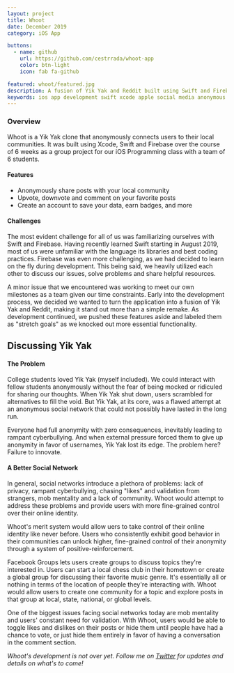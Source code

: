 ```yaml
---
layout: project
title: Whoot
date: December 2019
category: iOS App

buttons:
  - name: github
    url: https://github.com/cestrrada/whoot-app
    color: btn-light
    icon: fab fa-github

featured: whoot/featured.jpg
description: A fusion of Yik Yak and Reddit built using Swift and Firebase that anonymously connects users to their local communities.
keywords: ios app development swift xcode apple social media anonymous firebase
---
```


### Overview

Whoot is a Yik Yak clone that anonymously connects users to their local communities. It was built using Xcode, Swift and Firebase over the course of 6 weeks as a group project for our iOS Programming class with a team of 6 students.

#### Features
- Anonymously share posts with your local community
- Upvote, downvote and comment on your favorite posts
- Create an account to save your data, earn badges, and more

#### Challenges
The most evident challenge for all of us was familiarizing ourselves with Swift and Firebase. Having recently learned Swift starting in August 2019, most of us were unfamiliar with the language its libraries and best coding practices. Firebase was even more challenging, as we had decided to learn on the fly during development. This being said, we heavily utilized each other to discuss our issues, solve problems and share helpful resources.

A minor issue that we encountered was working to meet our own milestones as a team given our time constraints. Early into the development process, we decided we wanted to turn the application into a fusion of Yik Yak and Reddit, making it stand out more than a simple remake. As development continued, we pushed these features aside and labeled them as "stretch goals" as we knocked out more essential functionality.

<div class="divider-theme"></div>

## Discussing Yik Yak

#### The Problem
College students loved Yik Yak (myself included). We could interact with fellow students anonymously without the fear of being mocked or ridiculed for sharing our thoughts. When Yik Yak shut down, users scrambled for alternatives to fill the void. But Yik Yak, at its core, was a flawed attempt at an anonymous social network that could not possibly have lasted in the long run.

Everyone had full anonymity with zero consequences, inevitably leading to rampant cyberbullying. And when external pressure forced them to give up anonymity in favor of usernames, Yik Yak lost its edge. The problem here? Failure to innovate.

#### A Better Social Network
In general, social networks introduce a plethora of problems: lack of privacy, rampant cyberbullying, chasing "likes" and validation from strangers, mob mentality and a lack of community. Whoot would attempt to address these problems and provide users with more fine-grained control over their online identity.

Whoot's merit system would allow uers to take control of their online identity like never before. Users who consistently exhibit good behavior in their communities can unlock higher, fine-grained control of their anonymity through a system of positive-reinforcement.

Facebook Groups lets users create groups to discuss topics they're interested in. Users can start a local chess club in their hometown or create a global group for discussing their favorite music genre. It's essentially all or nothing in terms of the location of people they're interacting with. Whoot would allow users to create one community for a topic and explore posts in that group at local, state, national, or global levels.

One of the biggest issues facing social networks today are mob mentality and users' constant need for validation. With Whoot, users would be able to toggle likes and dislikes on their posts or hide them until people have had a chance to vote, or just hide them entirely in favor of having a conversation in the comment section.

*Whoot's development is not over yet. Follow me on [Twitter](https://twitter.com/cestrrada) for updates and details on what's to come!*